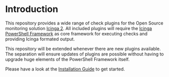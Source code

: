 # Introduction

This repository provides a wide range of check plugins for the Open Source monitoring solution [Icinga 2](https://icinga.com). All included plugins will require the [Icinga PowerShell Framework](https://github.com/Icinga/icinga-powershell-framework) as core framework for executing checks and providing Icinga formated output.

This repository will be extended whenever there are new plugins available. The separation will ensure updates of plugins are possible without having to upgrade huge elements of the PowerShell Framework itself.

Please have a look at the [Installation Guide](doc/02-Installation.md) to get started.
